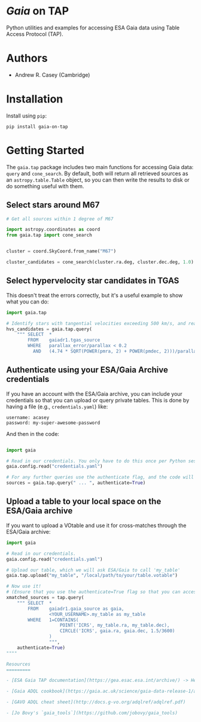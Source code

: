*Gaia* on TAP
=============

Python utilities and examples for accessing ESA Gaia data using Table Access Protocol (TAP).


Authors
=======

 - Andrew R. Casey (Cambridge)


Installation
============

Install using `pip`:

````
pip install gaia-on-tap
````

Getting Started
===============

The `gaia.tap` package includes two main functions for accessing Gaia data: `query` and `cone_search`.
By default, both will return all retrieved sources as an `astropy.table.Table` object, so you can then
write the results to disk or do something useful with them.


Select stars around M67
-----------------------

````python
# Get all sources within 1 degree of M67

import astropy.coordinates as coord
from gaia.tap import cone_search


cluster = coord.SkyCoord.from_name("M67")

cluster_candidates = cone_search(cluster.ra.deg, cluster.dec.deg, 1.0)
````


Select hypervelocity star candidates in TGAS
--------------------------------------------

This doesn't treat the errors correctly, but it's a useful example to show what you can do:

````python
import gaia.tap

# Identify stars with tangential velocities exceeding 500 km/s, and reasonable parallaxes
hvs_candidates = gaia.tap.query(
    """ SELECT  * 
        FROM    gaiadr1.tgas_source
        WHERE   parallax_error/parallax < 0.2
          AND   (4.74 * SQRT(POWER(pmra, 2) + POWER(pmdec, 2)))/parallax > 500 """)
````


Authenticate using your ESA/Gaia Archive credentials
----------------------------------------------------

If you have an account with the ESA/Gaia archive, you can include your credentials so that
you can upload or query private tables. This is done by having a file (e.g., `credentials.yaml`)
like:

````
username: acasey
password: my-super-awesome-password
````

And then in the code:
````python

import gaia

# Read in our credentials. You only have to do this once per Python session!
gaia.config.read("credentials.yaml")

# For any further queries use the authenticate flag, and the code will log you in automagically
sources = gaia.tap.query(" ... ", authenticate=True)
````


Upload a table to your local space on the ESA/Gaia archive
----------------------------------------------------------

If you want to upload a VOtable and use it for cross-matches through the ESA/Gaia archive:

````python
import gaia

# Read in our credentials. 
gaia.config.read("credentials.yaml")

# Upload our table, which we will ask ESA/Gaia to call 'my_table'
gaia.tap.upload("my_table", "/local/path/to/your/table.votable")

# Now use it!
# (Ensure that you use the authenticate=True flag so that you can access your private tables)
xmatched_sources = tap.query(
    """ SELECT  *
        FROM    gaiadr1.gaia_source as gaia,
                <YOUR_USERNAME>.my_table as my_table
        WHERE   1=CONTAINS(
                    POINT('ICRS', my_table.ra, my_table.dec),
                    CIRCLE('ICRS', gaia.ra, gaia.dec, 1.5/3600)
                )
                """,
    authenticate=True)
""""

Resources
=========

- [ESA Gaia TAP documentation](https://gea.esac.esa.int/archive/) -> Help -> Command-line access

- [Gaia ADQL cookbook](https://gaia.ac.uk/science/gaia-data-release-1/adql-cookbook)

- [GAVO ADQL cheat sheet](http://docs.g-vo.org/adqlref/adqlref.pdf)

- [Jo Bovy's `gaia_tools`](https://github.com/jobovy/gaia_tools)
